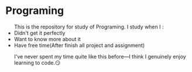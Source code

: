 # Programing

<ul> This is the repository for study of Programing. I study when I :
<li> Didn't get it perfectly</li>
<li> Want to know more about it</li>
<li> Have free time(After finish all project and assignment)</li>

<p> I've never spent my time quite like this before—I think I genuinely enjoy learning to code.😏</p>
